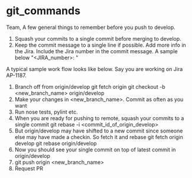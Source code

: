 # git_commands

Team,
  A few general things to remember before you push to develop.
1.	Squash your commits to a single commit before merging to develop.
2.	Keep the commit message to a single line if possible. Add more info in the Jira. Include the Jira number in the commit message. A sample below
      "<JIRA_number>: <message>"

A typical sample work flow looks like below. Say you are working on Jira AP-1187. 

1.	Branch off from origin/develop
	      git fetch origin
  	    git checkout -b <new_branch_name> origin/develop
2.	Make your changes in <new_branch_name>. Commit as often as you want
3.	Run nose tests, pylint etc.
4.	When you are ready for pushing to remote, squash your commits to a single commit
        git rebase -i <commit_id_of_origin_develop>
5.	But origin/develop may have shifted to a new commit since someone else may have made a checkin. So fetch it and rebase
        git fetch origin develop
      	git rebase origin/develop
6.	Now you should see your single commit on top of latest commit in origin/develop
7.	git push origin <new_branch_name>
8.	Request PR
